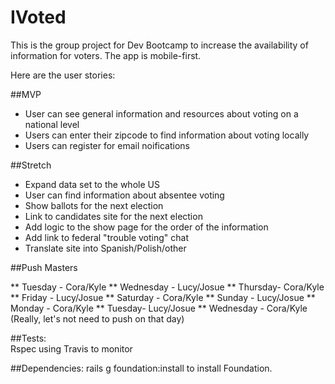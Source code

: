 # IVoted

This is the group project for Dev Bootcamp to increase the availability of information for voters. The app is mobile-first.



Here are the user stories:

##MVP
* User can see general information and resources about voting on a national level
* Users can enter their zipcode to find information about voting locally
* Users can register for email noifications


##Stretch
* Expand data set to the  whole US
* User can find information about absentee voting
* Show ballots for the next election
* Link to candidates site for the next election
* Add logic to the show page for the order of the information
* Add link to federal "trouble voting" chat
* Translate site into Spanish/Polish/other

##Push Masters

** Tuesday - Cora/Kyle
** Wednesday - Lucy/Josue
** Thursday- Cora/Kyle
** Friday - Lucy/Josue
** Saturday - Cora/Kyle
** Sunday - Lucy/Josue
** Monday - Cora/Kyle
** Tuesday- Lucy/Josue
** Wednesday - Cora/Kyle (Really, let's not need to push on that day)


##Tests:  
Rspec using Travis to monitor

##Dependencies:
rails g foundation:install to install Foundation.
